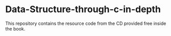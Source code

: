 # Data-Structure-through-c-in-depth

This repository contains the resource code from the CD provided free inside the book.
